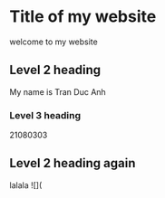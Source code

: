 # Title of my website
welcome to my website
## Level 2 heading
My name is Tran Duc Anh  
### Level 3 heading
21080303
## Level 2 heading again
lalala
![](
